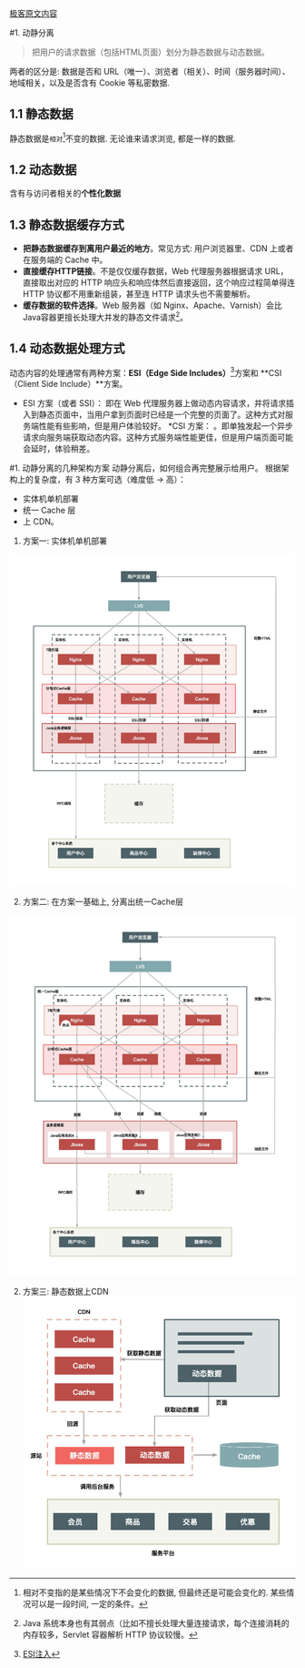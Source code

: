 [极客原文内容](https://time.geekbang.org/column/article/40727)

#1. 动静分离
> 把用户的请求数据（包括HTML页面）划分为静态数据与动态数据。

两者的区分是: 数据是否和 URL（唯一）、浏览者（相关）、时间（服务器时间）、地域相关，以及是否含有 Cookie 等私密数据.
## 1.1 静态数据
静态数据是`相对`[^相对]不变的数据. 无论谁来请求浏览, 都是一样的数据. 
## 1.2 动态数据
含有与访问者相关的**个性化数据**

## 1.3 静态数据缓存方式
* **把静态数据缓存到离用户最近的地方**。常见方式: 用户浏览器里、CDN 上或者在服务端的 Cache 中。
* **直接缓存HTTP链接**。不是仅仅缓存数据，Web 代理服务器根据请求 URL，直接取出对应的 HTTP 响应头和响应体然后直接返回，这个响应过程简单得连 HTTP 协议都不用重新组装，甚至连 HTTP 请求头也不需要解析。
* **缓存数据的软件选择**。Web 服务器（如 Nginx、Apache、Varnish）会比Java容器更擅长处理大并发的静态文件请求[^Java弱点]。

## 1.4 动态数据处理方式
动态内容的处理通常有两种方案：**ESI（Edge Side Includes）**[^ESI]方案和 **CSI（Client Side Include）**方案。
* ESI 方案（或者 SSI）： 即在 Web 代理服务器上做动态内容请求，并将请求插入到静态页面中，当用户拿到页面时已经是一个完整的页面了。这种方式对服务端性能有些影响，但是用户体验较好。
*CSI 方案： 。即单独发起一个异步 请求向服务端获取动态内容。这种方式服务端性能更佳，但是用户端页面可能会延时，体验稍差。


#1. 动静分离的几种架构方案
动静分离后，如何组合再完整展示给用户。
根据架构上的复杂度，有 3 种方案可选（难度低 -> 高）：
* 实体机单机部署
* 统一 Cache 层
* 上 CDN。

1. 方案一: 实体机单机部署

![Nginx+Cache+Java 结构实体机单机部署](img/方案1.jpg)

2. 方案二: 在方案一基础上, 分离出统一Cache层

![统一Cache](img/方案2.jpg)

2. 方案三: 静态数据上CDN
![CDN方案](img/方案3.jpg)




[^相对]: 相对不变指的是某些情况下不会变化的数据, 但最终还是可能会变化的. 某些情况可以是一段时间, 一定的条件。
[^Java弱点]: Java 系统本身也有其弱点（比如不擅长处理大量连接请求，每个连接消耗的内存较多，Servlet 容器解析 HTTP 协议较慢。
[^ESI]: [ESI注入](https://www.anquanke.com/post/id/103641)
